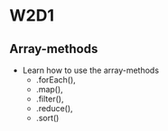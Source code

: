 # W2D1

## Array-methods

- Learn how to use the array-methods 
  - .forEach(),
  - .map(),
  - .filter(), 
  - .reduce(),
  - .sort()
